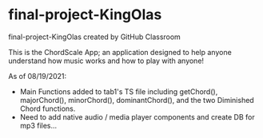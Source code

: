 # final-project-KingOlas
final-project-KingOlas created by GitHub Classroom

This is the ChordScale App; an application designed to help anyone understand how music works and how to play with anyone!

As of 08/19/2021:
  - Main Functions added to tab1's TS file including getChord(), majorChord(), minorChord(), dominantChord(), and the two Diminished Chord functions.
  - Need to add native audio / media player components and create DB for mp3 files...
